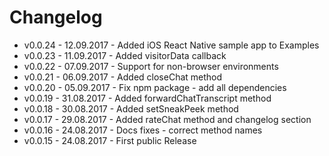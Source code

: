 # Changelog

* v0.0.24 - 12.09.2017 - Added iOS React Native sample app to Examples
* v0.0.23 - 11.09.2017 - Added visitorData callback
* v0.0.22 - 07.09.2017 - Support for non-browser environments
* v0.0.21 - 06.09.2017 - Added closeChat method
* v0.0.20 - 05.09.2017 - Fix npm package - add all dependencies
* v0.0.19 - 31.08.2017 - Added forwardChatTranscript method
* v0.0.18 - 30.08.2017 - Added setSneakPeek method
* v0.0.17 - 29.08.2017 - Added rateChat method and changelog section
* v0.0.16 - 24.08.2017 - Docs fixes - correct method names
* v0.0.15 - 24.08.2017 - First public Release



